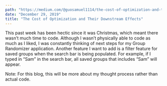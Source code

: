 ```yaml
---
path: "https://medium.com/@guosamuel1114/the-cost-of-optimization-and-their-downstream-effects-de7fcb17875b"
date: "December 29, 2019"
title: "The Cost of Optimization and Their Downstream Effects"
---
```


This past week has been hectic since it was Christmas, which meant there wasn’t much time to code. Although I wasn’t physically able to code as much as I liked, I was constantly thinking of next steps for my Group Randomizer application. Another feature I want to add is a filter feature for saved groups when the search bar is being populated. For example, if I typed in “Sam” in the search bar, all saved groups that includes “Sam” will appear.

Note: For this blog, this will be more about my thought process rather than actual code.
